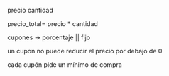 
precio
cantidad

precio_total= precio * cantidad

cupones -> porcentaje || fijo

un cupon no puede reducir el precio por debajo de 0

cada cupón pide un mínimo de compra